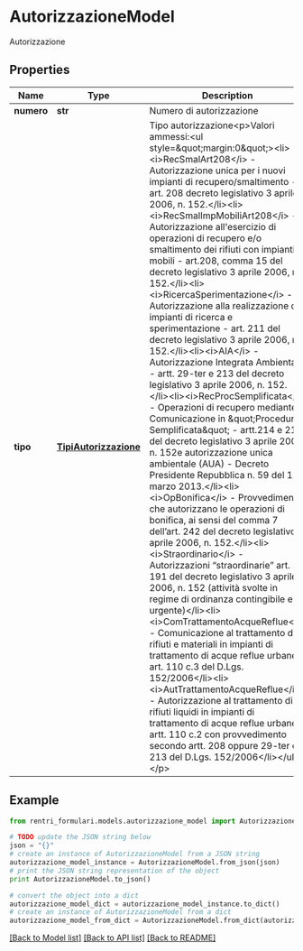 # AutorizzazioneModel

Autorizzazione

## Properties
Name | Type | Description | Notes
------------ | ------------- | ------------- | -------------
**numero** | **str** | Numero di autorizzazione | [optional] 
**tipo** | [**TipiAutorizzazione**](TipiAutorizzazione.md) | Tipo autorizzazione&lt;p&gt;Valori ammessi:&lt;ul style&#x3D;\&quot;margin:0\&quot;&gt;&lt;li&gt;&lt;i&gt;RecSmalArt208&lt;/i&gt; - Autorizzazione unica per i nuovi impianti di recupero/smaltimento - art. 208 decreto legislativo 3 aprile 2006, n. 152.&lt;/li&gt;&lt;li&gt;&lt;i&gt;RecSmalImpMobiliArt208&lt;/i&gt; - Autorizzazione all&#39;esercizio di operazioni di recupero e/o smaltimento dei rifiuti con impianti mobili - art.208, comma 15 del decreto legislativo 3 aprile 2006, n. 152.&lt;/li&gt;&lt;li&gt;&lt;i&gt;RicercaSperimentazione&lt;/i&gt; - Autorizzazione alla realizzazione di impianti di ricerca e sperimentazione - art. 211 del decreto legislativo 3 aprile 2006, n. 152.&lt;/li&gt;&lt;li&gt;&lt;i&gt;AIA&lt;/i&gt; - Autorizzazione Integrata Ambientale - artt. 29-ter e 213 del decreto legislativo 3 aprile 2006, n. 152.&lt;/li&gt;&lt;li&gt;&lt;i&gt;RecProcSemplificata&lt;/i&gt; - Operazioni di recupero mediante Comunicazione in \&quot;Procedura Semplificata\&quot; - artt.214 e 216 del decreto legislativo 3 aprile 2006, n. 152e autorizzazione unica ambientale (AUA) - Decreto Presidente Repubblica n. 59 del 13 marzo 2013.&lt;/li&gt;&lt;li&gt;&lt;i&gt;OpBonifica&lt;/i&gt; - Provvedimenti che autorizzano le operazioni di bonifica, ai sensi del comma 7 dell’art. 242 del decreto legislativo 3 aprile 2006, n. 152.&lt;/li&gt;&lt;li&gt;&lt;i&gt;Straordinario&lt;/i&gt; - Autorizzazioni “straordinarie” art. 191 del decreto legislativo 3 aprile 2006, n. 152 (attività svolte in regime di ordinanza contingibile e urgente)&lt;/li&gt;&lt;li&gt;&lt;i&gt;ComTrattamentoAcqueReflue&lt;/i&gt; - Comunicazione al trattamento di rifiuti e materiali in impianti di trattamento di acque reflue urbane - art. 110 c.3 del D.Lgs. 152/2006&lt;/li&gt;&lt;li&gt;&lt;i&gt;AutTrattamentoAcqueReflue&lt;/i&gt; - Autorizzazione  al trattamento di rifiuti liquidi in impianti di trattamento di acque reflue urbane - artt. 110 c.2 con provvedimento secondo artt. 208 oppure 29-ter e 213 del D.Lgs. 152/2006&lt;/li&gt;&lt;/ul&gt;&lt;/p&gt; | [optional] 

## Example

```python
from rentri_formulari.models.autorizzazione_model import AutorizzazioneModel

# TODO update the JSON string below
json = "{}"
# create an instance of AutorizzazioneModel from a JSON string
autorizzazione_model_instance = AutorizzazioneModel.from_json(json)
# print the JSON string representation of the object
print AutorizzazioneModel.to_json()

# convert the object into a dict
autorizzazione_model_dict = autorizzazione_model_instance.to_dict()
# create an instance of AutorizzazioneModel from a dict
autorizzazione_model_from_dict = AutorizzazioneModel.from_dict(autorizzazione_model_dict)
```
[[Back to Model list]](../README.md#documentation-for-models) [[Back to API list]](../README.md#documentation-for-api-endpoints) [[Back to README]](../README.md)


